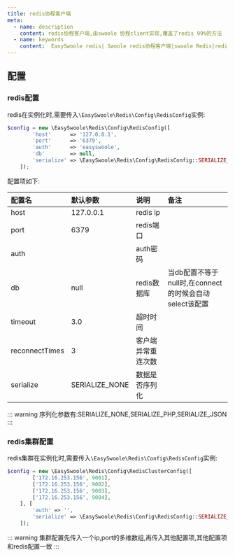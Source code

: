 ```yaml
---
title: redis协程客户端
meta:
  - name: description
    content: redis协程客户端,由swoole 协程client实现,覆盖了redis 99%的方法
  - name: keywords
    content:  EasySwoole redis| Swoole redis协程客户端|swoole Redis|redis协程
---
```

## 配置

### redis配置
redis在实例化时,需要传入`\EasySwoole\Redis\Config\RedisConfig`实例:

```php
$config = new \EasySwoole\Redis\Config\RedisConfig([
        'host'      => '127.0.0.1',
        'port'      => '6379',
        'auth'      => 'easyswoole',
        'db'        => null,
        'serialize' => \EasySwoole\Redis\Config\RedisConfig::SERIALIZE_NONE
    ]);
```

配置项如下:

| 配置名         | 默认参数           | 说明             | 备注                                               |
|:---------------|:-------------------|:-----------------|:---------------------------------------------------|
| host           | 127.0.0.1          | redis ip         |                                                    |
| port           | 6379               | redis端口        |                                                    |
| auth           |                    | auth密码         |                                                    |
| db             | null               | redis数据库      | 当db配置不等于null时,在connect的时候会自动select该配置 |
| timeout        | 3.0                | 超时时间         |                                                    |
| reconnectTimes | 3                  | 客户端异常重连次数 |                                                    |
| serialize      | SERIALIZE_NONE     | 数据是否序列化    |                                                    |


::: warning
序列化参数有:SERIALIZE_NONE,SERIALIZE_PHP,SERIALIZE_JSON
:::


### redis集群配置
redis集群在实例化时,需要传入`\EasySwoole\Redis\Config\RedisConfig`实例:

```php
$config = new \EasySwoole\Redis\Config\RedisClusterConfig([
        ['172.16.253.156', 9001],
        ['172.16.253.156', 9002],
        ['172.16.253.156', 9003],
        ['172.16.253.156', 9004],
    ], [
        'auth' => '',
        'serialize' => \EasySwoole\Redis\Config\RedisConfig::SERIALIZE_PHP
    ]);
```
::: warning
集群配置先传入一个ip,port的多维数组,再传入其他配置项,其他配置项和redis配置一致
:::

